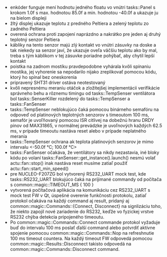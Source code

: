 - enkóder funguje mení hodnotu jedného floatu vo vnútri tasks::Panel s krokom 1.0f s max. hodnotou 85.0f a min. hodnotou -40.0f a ukazuje ju na bielom displeji
- žltý displej ukazuje teplotu z predného Peltiera a zelený teplotu zo zadného Peltiera
- overená ochrana proti zapojení naprázdno a nakrátko pre jeden aj druhý teplotný senzor Peltiera
- kábliky na tento senzor majú zlý kontakt vo vnútri zásuvky na doske a tak niekedy sa senzor javí, že ukazuje oveľa väčšiu teplotu ako by mal, treba s tým káblikom v tej zásuvke poriadne pohýbať, aby chytil lepší kontakt
- poistka na zadnom mostíku pravdepodobne vyhárala kvôli spínaniu mostíka, jej vyhorenie sa nepodarilo nijako zreplikovať pomocou kódu, ktorý ho spínal bez oneskorenia
- pripravený SHT31 driver ostáva neotestovaný
- kvôli nepresnému meraniu otáčok a zložitejšej implementácii verifikácie správneho behu a rôznemu timingu od tasks::TempSenser ventilátora bol tasks::SenserKiller rozdelený do tasks::TempSenser a tasks::FanSenser
- tasks::TempSenser neblokujúco čaká pomocou binárneho semafóru na odpoveď od platinových teplotných senzorov s timeoutom 100 ms, semafór je uvoľňovaný pomocou ISR citlivej na dobežnú hranu DRDY pinov od MAX31865, v normálnej prevádzke je uvoľnových každých 62.5 ms, v prípade timeoutu nastáva reset alebo v prípade neplatného merania
- tasks::TempSenser ochrana ak teplota platinových senzorov je mimo intervalu <-50.0f °C; 100.0f °C>
- tasks::FanSenser očakáva, že ventilátory sa nikdy nezastavia, iné bloky kódu po volaní tasks::FanSenser::get_instance().launch() nesmú volať actu::fan::stop() inak nastáva reset musíme zatiaľ použiť actu::fan::start_min_speed()
- pre NUCLEO-F207ZG bol vytvorený RS232_UART mock test, kde tasks::RS232_UART blokujúco čaká na príjimané commandy od počítača s common::magic::TIMEOUT_MS { 100 }
- vytvorená počítačová aplikácia na komunikáciu cez RS232_UART s mock test FW v Qt, úspešné overenie funkčnosti protokolu, zatiaľ protokol očakáva na každý command aj result, pridaný aj common::magic::Commands::{Connect, Disconnect} na signlizáciu toho, že niekto zapojil nové zariadenie do RS232, keďže vo fyzickej vrstve RS232 chýba detekcia pripojeného timeoutu.
- Po common::magic::Commands::Connect commande protokol vyžaduje buď do intervalu 100 ms poslať ďalší command alebo potvrdiť aktívne spojenie pomocou common::magic::Commands::Nop na refreshnutie 100 ms timeout countera. Na každý timeout FW odpovedá pomocou common::magic::Results::Disconnect takisto odpovedá na common::magic::Commands::Disconnect command.